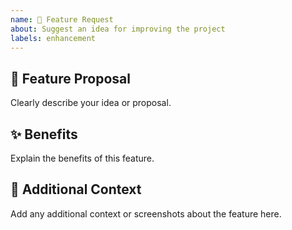 ```yaml
---
name: 🚀 Feature Request
about: Suggest an idea for improving the project
labels: enhancement
---
```


## 🚀 Feature Proposal
Clearly describe your idea or proposal.

## ✨ Benefits
Explain the benefits of this feature.

## 🎯 Additional Context
Add any additional context or screenshots about the feature here.

